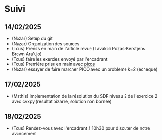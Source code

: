 # Suivi

## 14/02/2025

- (Nazar) Setup du git 
- (Nazar) Organization des sources
- (Tous) Prends en main de l'article revue (Tavakoli Pozas-Kerstjens Brown Ara\'ujo)
- (Tous) faire les exercies envoyé par l'encadrant.
- (Tous) Première prise en main avec [picos](https://picos-api.gitlab.io/picos/)
- (Nazar) essayer de faire marcher PICO avec un probleme k=2 (echeque)

## 17/02/2025 
- (Mathis) implementation de la résolution du SDP niveau 2 de l'exercice 2 avec cvxpy (resultat bizarre, solution non bornée)

## 18/02/2025

- (Tous) Rendez-vous avec l'encadrant à 10h30 pour discuter de notre avancement
